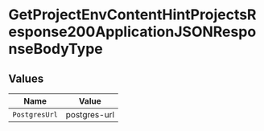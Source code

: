 # GetProjectEnvContentHintProjectsResponse200ApplicationJSONResponseBodyType


## Values

| Name          | Value         |
| ------------- | ------------- |
| `PostgresUrl` | postgres-url  |
